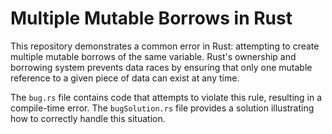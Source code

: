 # Multiple Mutable Borrows in Rust
This repository demonstrates a common error in Rust: attempting to create multiple mutable borrows of the same variable.  Rust's ownership and borrowing system prevents data races by ensuring that only one mutable reference to a given piece of data can exist at any time. 

The `bug.rs` file contains code that attempts to violate this rule, resulting in a compile-time error. The `bugSolution.rs` file provides a solution illustrating how to correctly handle this situation.